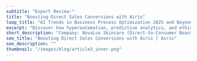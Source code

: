 ```yaml
---
subtitle: "Expert Review:"
title: "Boosting Direct Sales Conversions with Airis"
loop_title: "AI Trends in Business Process Optimization 2025 and Beyond"
excerpt: "Discover how hyperautomation, predictive analytics, and ethical AI are set to reshape business operations. Learn what these trends mean for your company’s future."
short_description: "Company: NovaLux Skincare (Direct-to-Consumer Beauty Brand)"
seo_title: "Boosting Direct Sales Conversions with Airis | Airis"
seo_description: ""
thumbnail: "/images/blog/article3_inner.png"
---
```

